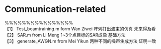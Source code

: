 # Communication-related
%%%%%%%%%%%%%%%%   
【1】 Test_beamtraining.m  form  Wan Ziwei     阵列打出波束的仿真   未来得及看     
【2】  SAR.m    from   Li Meng     1~3个点目标的SAR成像  基础方法    
【3】   generate_AWGN.m  from  Mei Yikun   两种不同的噪声生成方法  证明一致
